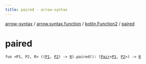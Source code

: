 ```yaml
---
title: paired - arrow-syntax
---
```


[arrow-syntax](../../index.html) / [arrow.syntax.function](../index.html) / [kotlin.Function2](index.html) / [paired](./paired.html)

# paired

`fun <P1, P2, R> ((`[`P1`](paired.html#P1)`, `[`P2`](paired.html#P2)`) -> `[`R`](paired.html#R)`).paired(): (`[`Pair`](https://kotlinlang.org/api/latest/jvm/stdlib/kotlin/-pair/index.html)`<`[`P1`](paired.html#P1)`, `[`P2`](paired.html#P2)`>) -> `[`R`](paired.html#R)